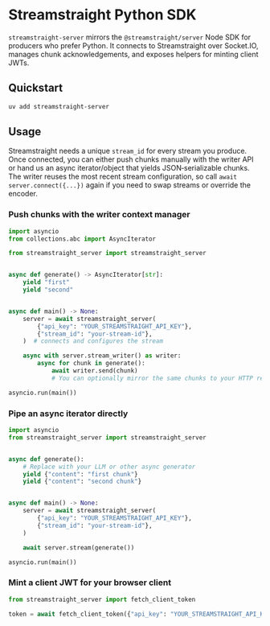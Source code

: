 # Streamstraight Python SDK

`streamstraight-server` mirrors the `@streamstraight/server` Node SDK for producers who prefer Python. It connects to Streamstraight over Socket.IO, manages chunk acknowledgements, and exposes helpers for minting client JWTs.

## Quickstart

```bash
uv add streamstraight-server
```

## Usage

Streamstraight needs a unique `stream_id` for every stream you produce. Once connected, you can either push chunks manually with the writer API or hand us an async iterator/object that yields JSON‑serializable chunks. The writer reuses the most recent stream configuration, so call `await server.connect({...})` again if you need to swap streams or override the encoder.

### Push chunks with the writer context manager

```python
import asyncio
from collections.abc import AsyncIterator

from streamstraight_server import streamstraight_server


async def generate() -> AsyncIterator[str]:
    yield "first"
    yield "second"


async def main() -> None:
    server = await streamstraight_server(
        {"api_key": "YOUR_STREAMSTRAIGHT_API_KEY"},
        {"stream_id": "your-stream-id"},
    )  # connects and configures the stream

    async with server.stream_writer() as writer:
        async for chunk in generate():
            await writer.send(chunk)
            # You can optionally mirror the same chunks to your HTTP response here.

asyncio.run(main())
```

### Pipe an async iterator directly

```python
import asyncio
from streamstraight_server import streamstraight_server


async def generate():
    # Replace with your LLM or other async generator
    yield {"content": "first chunk"}
    yield {"content": "second chunk"}


async def main() -> None:
    server = await streamstraight_server(
        {"api_key": "YOUR_STREAMSTRAIGHT_API_KEY"},
        {"stream_id": "your-stream-id"},
    )

    await server.stream(generate())

asyncio.run(main())
```

### Mint a client JWT for your browser client

```python
from streamstraight_server import fetch_client_token

token = await fetch_client_token({"api_key": "YOUR_STREAMSTRAIGHT_API_KEY"})
```
